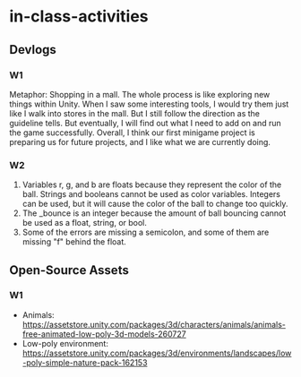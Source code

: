 # in-class-activities
## Devlogs
### W1
Metaphor: Shopping in a mall. The whole process is like exploring new things within Unity. When I saw some interesting tools, I would try them just like I walk into stores in the mall. But I still follow the direction as the guideline tells. But eventually, I will find out what I need to add on and run the game successfully. Overall, I think our first minigame project is preparing us for future projects, and I like what we are currently doing.

### W2
1. Variables r, g, and b are floats because they represent the color of the ball. Strings and booleans cannot be used as color variables. Integers can be used, but it will cause the color of the ball to change too quickly.
2. The _bounce is an integer because the amount of ball bouncing cannot be used as a float, string, or bool.
3. Some of the errors are missing a semicolon, and some of them are missing "f" behind the float.


## Open-Source Assets
### W1
- Animals: https://assetstore.unity.com/packages/3d/characters/animals/animals-free-animated-low-poly-3d-models-260727 
- Low-poly environment: https://assetstore.unity.com/packages/3d/environments/landscapes/low-poly-simple-nature-pack-162153 